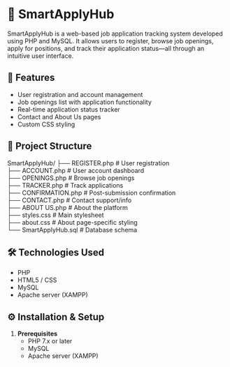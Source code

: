 # 💼 SmartApplyHub

SmartApplyHub is a web-based job application tracking system developed using PHP and MySQL. It allows users to register, browse job openings, apply for positions, and track their application status—all through an intuitive user interface.

## 🚀 Features
- User registration and account management
- Job openings list with application functionality
- Real-time application status tracker
- Contact and About Us pages
- Custom CSS styling

## 📂 Project Structure
SmartApplyHub/
├── REGISTER.php          # User registration  
├── ACCOUNT.php           # User account dashboard  
├── OPENINGS.php          # Browse job openings  
├── TRACKER.php           # Track applications  
├── CONFIRMATION.php      # Post-submission confirmation  
├── CONTACT.php           # Contact support/info  
├── ABOUT US.php          # About the platform  
├── styles.css            # Main stylesheet  
├── about.css             # About page-specific styling  
└── SmartApplyHub.sql     # Database schema  

## 🛠️ Technologies Used
- PHP
- HTML5 / CSS
- MySQL
- Apache server (XAMPP)

## ⚙️ Installation & Setup

1. **Prerequisites**
   - PHP 7.x or later
   - MySQL
   - Apache server (XAMPP)
